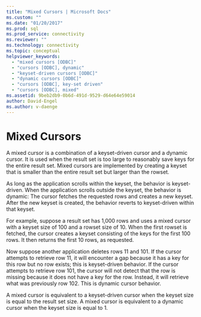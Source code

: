 ```yaml
---
title: "Mixed Cursors | Microsoft Docs"
ms.custom: ""
ms.date: "01/20/2017"
ms.prod: sql
ms.prod_service: connectivity
ms.reviewer: ""
ms.technology: connectivity
ms.topic: conceptual
helpviewer_keywords: 
  - "mixed cursors [ODBC]"
  - "cursors [ODBC], dynamic"
  - "keyset-driven cursors [ODBC]"
  - "dynamic cursors [ODBC]"
  - "cursors [ODBC], key-set driven"
  - "cursors [ODBC], mixed"
ms.assetid: 9beb2db9-0b6d-491d-9529-d64e64e59014
author: David-Engel
ms.author: v-daenge
---
```

# Mixed Cursors

A mixed cursor is a combination of a keyset-driven cursor and a dynamic cursor. It is used when the result set is too large to reasonably save keys for the entire result set. Mixed cursors are implemented by creating a keyset that is smaller than the entire result set but larger than the rowset.  
  
 As long as the application scrolls within the keyset, the behavior is keyset-driven. When the application scrolls outside the keyset, the behavior is dynamic: The cursor fetches the requested rows and creates a new keyset. After the new keyset is created, the behavior reverts to keyset-driven within that keyset.  
  
 For example, suppose a result set has 1,000 rows and uses a mixed cursor with a keyset size of 100 and a rowset size of 10. When the first rowset is fetched, the cursor creates a keyset consisting of the keys for the first 100 rows. It then returns the first 10 rows, as requested.  
  
 Now suppose another application deletes rows 11 and 101. If the cursor attempts to retrieve row 11, it will encounter a gap because it has a key for this row but no row exists; this is keyset-driven behavior. If the cursor attempts to retrieve row 101, the cursor will not detect that the row is missing because it does not have a key for the row. Instead, it will retrieve what was previously row 102. This is dynamic cursor behavior.  
  
 A mixed cursor is equivalent to a keyset-driven cursor when the keyset size is equal to the result set size. A mixed cursor is equivalent to a dynamic cursor when the keyset size is equal to 1.
